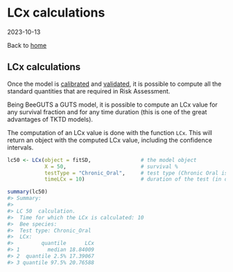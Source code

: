 LCx calculations
================
2023-10-13

Back to [home](./home.md)

## LCx calculations

Once the model is [calibrated](./calibration.md) and
[validated](./validation.md), it is possible to compute all the standard
quantities that are required in Risk Assessment.

Being BeeGUTS a GUTS model, it is possible to compute an LCx value for
any survival fraction and for any time duration (this is one of the
great advantages of TKTD models).

The computation of an LCx value is done with the function `LCx`. This
will return an object with the computed LCx value, including the
confidence intervals.

``` r
lc50 <- LCx(object = fitSD,                # the model object
            X = 50,                        # survival %
            testType = "Chronic_Oral",     # test type (Chronic Oral is default)
            timeLCx = 10)                  # duration of the test (in days)

summary(lc50)
#> Summary: 
#> 
#> LC 50  calculation. 
#>  Time for which the LCx is calculated: 10 
#>  Bee species: 
#>  Test type: Chronic_Oral 
#>  LCx: 
#>         quantile      LCx
#> 1         median 18.84009
#> 2  quantile 2.5% 17.39067
#> 3 quantile 97.5% 20.76588
```
